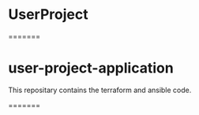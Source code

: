 
# UserProject
=======
# user-project-application
This repositary contains the terraform and ansible code.

=======

